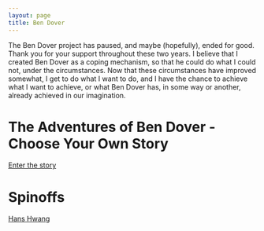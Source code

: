 ```yaml
---
layout: page
title: Ben Dover
---
```


The Ben Dover project has paused, and maybe (hopefully), ended for good. Thank you for your support throughout these two years. I believe that I created Ben Dover as a coping mechanism, so that he could do what I could not, under the circumstances. Now that these circumstances have improved somewhat, I get to do what I want to do, and I have the chance to achieve what I want to achieve, or what Ben Dover has, in some way or another, already achieved in our imagination. 

# The Adventures of Ben Dover - Choose Your Own Story
[Enter the story](/bendover/master.html)

# Spinoffs

[Hans Hwang](/bendover/spinoff/hanshwang.html)